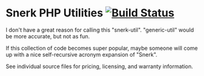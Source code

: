 # Snerk PHP Utilities [![Build Status](https://secure.travis-ci.org/meonkeys/snerk-util-php.png)](http://travis-ci.org/meonkeys/snerk-util-php)

I don't have a great reason for calling this "snerk-util". "generic-util" would
be more accurate, but not as fun.

If this collection of code becomes super popular, maybe someone will come up
with a nice self-recursive acronym expansion of "Snerk".

See individual source files for pricing, licensing, and warranty information.
